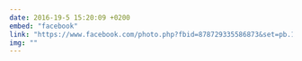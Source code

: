 ```yaml
---
date: 2016-19-5 15:20:09 +0200
embed: "facebook"
link: "https://www.facebook.com/photo.php?fbid=878729335586873&set=pb.100003494449349.-2207520000.1464866533.&type=3&theater"
img: ""
---
```

